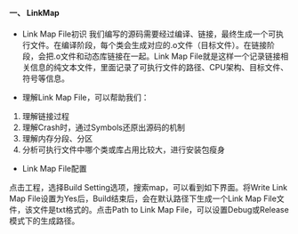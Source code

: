 #### 一、 LinkMap
 
* Link Map File初识
我们编写的源码需要经过编译、链接，最终生成一个可执行文件。在编译阶段，每个类会生成对应的.o文件（目标文件）。在链接阶段，会把.o文件和动态库链接在一起。Link Map File就是这样一个记录链接相关信息的纯文本文件，里面记录了可执行文件的路径、CPU架构、目标文件、符号等信息。

* 理解Link Map File，可以帮助我们：

 1. 理解链接过程
 2. 理解Crash时，通过Symbols还原出源码的机制
 3. 理解内存分段、分区
 4. 分析可执行文件中哪个类或库占用比较大，进行安装包瘦身

* Link Map File配置

点击工程，选择Build Setting选项，搜索map，可以看到如下界面。将Write Link Map File设置为Yes后，Build结束后，会在默认路径下生成一个Link Map File文件，该文件是txt格式的。点击Path to Link Map File，可以设置Debug或Release模式下的生成路径。
